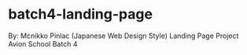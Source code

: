 # batch4-landing-page

By: Mcnikko Pinlac (Japanese Web Design Style) Landing Page Project Avion School Batch 4
